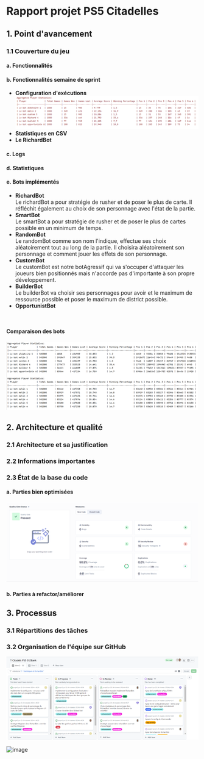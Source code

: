 # Rapport projet PS5 Citadelles


## 1. Point d'avancement

### 1.1 Couverture du jeu
 
#### a. Fonctionnalités  ####

#### b. Fonctionnalités semaine de sprint ####

- **Configuration d'exécutions**
  ![image](images/statistiquesMilleParties.png)
- **Statistiques en CSV**
- **Le RichardBot**
#### c. Logs ####

#### d. Statistiques ####

#### e. Bots implémentés ####

- **RichardBot**
<br> Le richardBot a pour stratégie de rusher et de poser le plus de carte. Il réfléchit également au choix de son personnage avec l'état de la partie. 
- **SmartBot**
<br> Le smartBot a pour stratégie de rusher et de poser le plus de cartes possible en un minimum de temps. 
- **RandomBot**
<br>Le randomBot comme son nom l'indique, effectue ses choix aléatoirement tout au long de la partie. Il choisira aléatoirement son personnage et comment jouer les effets de son personnage. 
- **CustomBot**
<br>Le customBot est notre botAgressif qui va s'occuper d'attaquer les joueurs bien positionnés mais n'accorde pas d'importante à son propre développement. 
- **BuilderBot**
<br>Le builderBot va choisir ses personnages pour avoir et le maximum de ressource possible et poser le maximum de district possible. 
- **OpportunistBot**
<br> 

#### Comparaison des bots  ####

![image](images/statistiquesCinqCentmilleParties.png)

## 2. Architecture et qualité 

### 2.1 Architecture et sa justification 

### 2.2  Informations importantes 

### 2.3 État de la base du code 

#### a. Parties bien optimisées ####

![image](images/sonarCube.png)

#### b. Parties à refactor/améliorer ####


## 3. Processus

### 3.1 Répartitions des tâches ###

### 3.2 Organisation de l'équipe sur GitHub ###

![image](images/boardGitHub.png)

![image](images/stratégieDeBranche.png)

